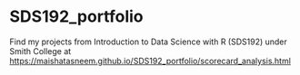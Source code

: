 # SDS192_portfolio
Find my projects from Introduction to Data Science with R (SDS192) under Smith College at https://maishatasneem.github.io/SDS192_portfolio/scorecard_analysis.html
